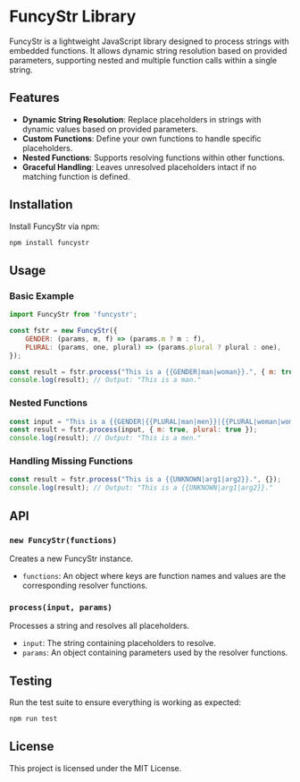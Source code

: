 # FuncyStr Library

FuncyStr is a lightweight JavaScript library designed to process strings with embedded functions. It allows dynamic string resolution based on provided parameters, supporting nested and multiple function calls within a single string.

## Features

- **Dynamic String Resolution**: Replace placeholders in strings with dynamic values based on provided parameters.
- **Custom Functions**: Define your own functions to handle specific placeholders.
- **Nested Functions**: Supports resolving functions within other functions.
- **Graceful Handling**: Leaves unresolved placeholders intact if no matching function is defined.

## Installation

Install FuncyStr via npm:

```bash
npm install funcystr
```

## Usage

### Basic Example

```javascript
import FuncyStr from 'funcystr';

const fstr = new FuncyStr({
    GENDER: (params, m, f) => (params.m ? m : f),
    PLURAL: (params, one, plural) => (params.plural ? plural : one),
});

const result = fstr.process("This is a {{GENDER|man|woman}}.", { m: true });
console.log(result); // Output: "This is a man."
```

### Nested Functions

```javascript
const input = "This is a {{GENDER|{{PLURAL|man|men}}|{{PLURAL|woman|women}}}}.";
const result = fstr.process(input, { m: true, plural: true });
console.log(result); // Output: "This is a men."
```

### Handling Missing Functions

```javascript
const result = fstr.process("This is a {{UNKNOWN|arg1|arg2}}.", {});
console.log(result); // Output: "This is a {{UNKNOWN|arg1|arg2}}."
```

## API

### `new FuncyStr(functions)`

Creates a new FuncyStr instance.

- `functions`: An object where keys are function names and values are the corresponding resolver functions.

### `process(input, params)`

Processes a string and resolves all placeholders.

- `input`: The string containing placeholders to resolve.
- `params`: An object containing parameters used by the resolver functions.

## Testing

Run the test suite to ensure everything is working as expected:

```bash
npm run test
```

## License

This project is licensed under the MIT License.